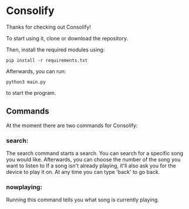 # Consolify

Thanks for checking out Consolify!

To start using it, clone or download the repository.

Then, install the required modules using:

`pip install -r requirements.txt`

Afterwards, you can run:

`python3 main.py`

to start the program.

## Commands

At the moment there are two commands for Consolify:

### search:

The search command starts a search. You can search for a specific song you would like.
Afterwards, you can choose the number of the song you want to listen to
If a song isn't already playing, it'll also ask you for the device to play it on.
At any time you can type 'back' to go back.

### nowplaying:

Running this command tells you what song is currently playing.

